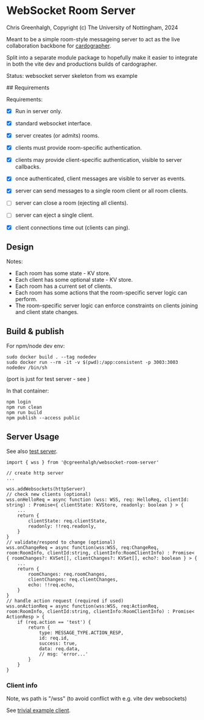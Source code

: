 # WebSocket Room Server

Chris Greenhalgh, Copyright (c) The University of Nottingham, 2024

Meant to be a simple room-style messageing server to act as the 
live collaboration backbone for
[cardographer](https://github.com/MixedRealityLab/cardographer-platform).

Split into a separate module package to hopefully make it easier
to integrate in both the vite dev and productions builds of 
cardographer.

Status: websocket server skeleton from ws example

## Requirements

Requirements:
- [x] Run in server only.
- [x] standard websocket interface.
- [x] server creates (or admits) rooms.
- [x] clients must provide room-specific authentication.
- [x] clients may provide client-specific authentication, visible to server callbacks.
- [x] once authenticated, client messages are visible to server as events.
- [x] server can send messages to a single room client or all room clients.
- [ ] server can close a room (ejecting all clients).
- [ ] server can eject a single client.
- [x] client connections time out (clients can ping).


## Design

Notes:
- Each room has some state - KV store.
- Each client has some optional state - KV store.
- Each room has a current set of clients.
- Each room has some actions that the room-specific server logic can perform.
- The room-specific server logic can enforce constraints on clients joining and client state changes.

## Build & publish

For npm/node dev env:
```
sudo docker build . --tag nodedev
sudo docker run --rm -it -v $(pwd):/app:consistent -p 3003:3003 nodedev /bin/sh 
```
(port is just for test server - see [](testserver/))

In that container:
```
npm login
npm run clean
npm run build
npm publish --access public
```

## Server Usage

See also [test server](testserver/src/index.ts).

```
import { wss } from '@cgreenhalgh/websocket-room-server'

// create http server
...

wss.addWebsockets(httpServer)
// check new clients (optional)
wss.onHelloReq = async function (wss: WSS, req: HelloReq, clientId: string) : Promise<{ clientState: KVStore, readonly: boolean } > {
    ...
    return {
        clientState: req.clientState,
        readonly: !!req.readonly,
    }
}
// validate/respond to change (optional)
wss.onChangeReq = async function(wss:WSS, req:ChangeReq, room:RoomInfo, clientId:string, clientInfo:RoomClientInfo) : Promise< { roomChanges?: KVSet[], clientChanges?: KVSet[], echo?: boolean } > {
    ...
    return {
        roomChanges: req.roomChanges,
        clientChanges: req.clientChanges,
        echo: !!req.echo,
    }
}
// handle action request (required if used)
wss.onActionReq = async function(wss:WSS, req:ActionReq, room:RoomInfo, clientId:string, clientInfo:RoomClientInfo) : Promise< ActionResp > {
    if (req.action == 'test') {
        return {
            type: MESSAGE_TYPE.ACTION_RESP,
            id: req.id,
            success: true,
            data: req.data,
            // msg: 'error...'
        }
    } 
}
```

### Client info

Note, ws path is "/wss" 
(to avoid conflict with e.g. vite dev websockets)

See [trivial example client](testserver/static/index.html).
